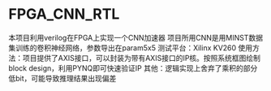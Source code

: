 # FPGA_CNN_RTL
本项目利用verilog在FPGA上实现一个CNN加速器
项目所用CNN是用MINST数据集训练的卷积神经网络，参数导出在param5x5
测试平台：Xilinx KV260
使用方法：项目提供了AXIS接口，可以封装为带有AXIS接口的IP核。按照系统框图绘制block design，利用PYNQ即可快速验证IP
其他：逻辑实现上舍弃了乘积的部分低bit，可能导致推理结果出现偏差
